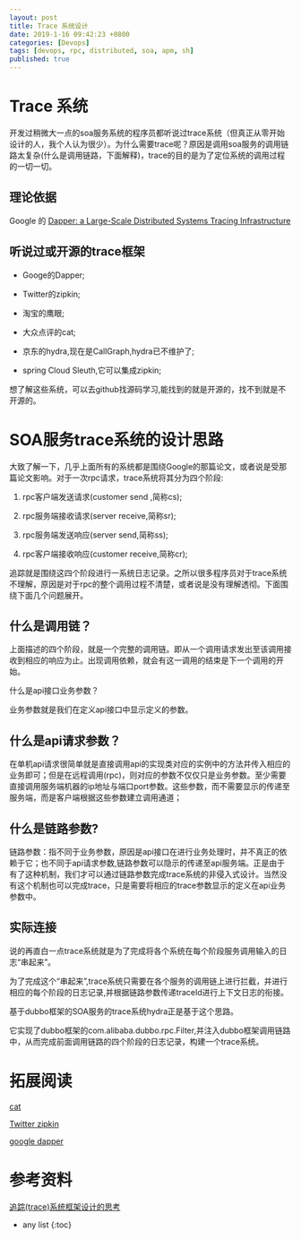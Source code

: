 ```yaml
---
layout: post
title: Trace 系统设计
date: 2019-1-16 09:42:23 +0800
categories: [Devops]
tags: [devops, rpc, distributed, soa, apm, sh]
published: true
---
```


# Trace 系统

开发过稍微大一点的soa服务系统的程序员都听说过trace系统（但真正从零开始设计的人，我个人认为很少）。为什么需要trace呢？原因是调用soa服务的调用链路太复杂(什么是调用链路，下面解释)，trace的目的是为了定位系统的调用过程的一切一切。

## 理论依据

Google 的 [Dapper: a Large-Scale Distributed Systems Tracing Infrastructure]()


## 听说过或开源的trace框架

- Googe的Dapper;

- Twitter的zipkin;

- 淘宝的鹰眼;

- 大众点评的cat;

- 京东的hydra,现在是CallGraph,hydra已不维护了;

- spring Cloud Sleuth,它可以集成zipkin;


想了解这些系统，可以去github找源码学习,能找到的就是开源的，找不到就是不开源的。

# SOA服务trace系统的设计思路

大致了解一下，几乎上面所有的系统都是围绕Google的那篇论文，或者说是受那篇论文影响。对于一次rpc请求，trace系统将其分为四个阶段:

1. rpc客户端发送请求(customer send ,简称cs);

2. rpc服务端接收请求(server receive,简称sr);

3. rpc服务端发送响应(server send,简称ss);

4. rpc客户端接收响应(customer receive,简称cr);

追踪就是围绕这四个阶段进行一系统日志记录。之所以很多程序员对于trace系统不理解，原因是对于rpc的整个调用过程不清楚，或者说是没有理解透彻。下面围绕下面几个问题展开。

## 什么是调用链？

上面描述的四个阶段，就是一个完整的调用链。即从一个调用请求发出至该调用接收到相应的响应为止。出现调用依赖，就会有这一调用的结束是下一个调用的开始。

什么是api接口业务参数？

业务参数就是我们在定义api接口中显示定义的参数。

## 什么是api请求参数？

在单机api请求很简单就是直接调用api的实现类对应的实例中的方法并传入相应的业务即可；但是在远程调用(rpc)，则对应的参数不仅仅只是业务参数。至少需要直接调用服务端机器的ip地址与端口port参数。这些参数，而不需要显示的传递至服务端，而是客户端根据这些参数建立调用通道；

## 什么是链路参数?

链路参数：指不同于业务参数，原因是api接口在进行业务处理时，并不真正的依赖于它；也不同于api请求参数,链路参数可以隐示的传递至api服务端。正是由于有了这种机制，我们才可以通过链路参数完成trace系统的非侵入式设计。当然没有这个机制也可以完成trace，只是需要将相应的trace参数显示的定义在api业务参数中。

## 实际连接

说的再直白一点trace系统就是为了完成将各个系统在每个阶段服务调用输入的日志“串起来”。

为了完成这个“串起来”,trace系统只需要在各个服务的调用链上进行拦截，并进行相应的每个阶段的日志记录,并根据链路参数传递traceId进行上下文日志的衔接。 

基于dubbo框架的SOA服务的trace系统hydra正是基于这个思路。

它实现了dubbo框架的com.alibaba.dubbo.rpc.Filter,并注入dubbo框架调用链路中，从而完成前面调用链路的四个阶段的日志记录，构建一个trace系统。

# 拓展阅读

[cat](https://houbb.github.io/2016/12/16/cat)

[Twitter zipkin](https://houbb.github.io/2018/11/25/zipkin)

[google dapper]()

# 参考资料

[追踪(trace)系统框架设计的思考](https://blog.csdn.net/zhurhyme/article/details/76222395)

* any list
{:toc}

